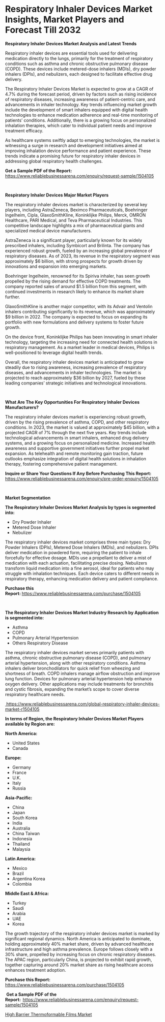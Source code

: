 <p><h1>Respiratory Inhaler Devices Market Insights, Market Players and Forecast Till 2032</h1></p><p><strong>Respiratory Inhaler Devices Market Analysis and Latest Trends</strong></p>
<p><p>Respiratory inhaler devices are essential tools used for delivering medication directly to the lungs, primarily for the treatment of respiratory conditions such as asthma and chronic obstructive pulmonary disease (COPD). These devices include metered-dose inhalers (MDIs), dry powder inhalers (DPIs), and nebulizers, each designed to facilitate effective drug delivery.</p><p>The Respiratory Inhaler Devices Market is expected to grow at a CAGR of 4.7% during the forecast period, driven by factors such as rising incidence of respiratory diseases, increasing awareness of patient-centric care, and advancements in inhaler technology. Key trends influencing market growth include the development of smart inhalers equipped with digital health technologies to enhance medication adherence and real-time monitoring of patients’ conditions. Additionally, there is a growing focus on personalized inhalation therapies, which cater to individual patient needs and improve treatment efficacy.</p><p>As healthcare systems swiftly adapt to emerging technologies, the market is witnessing a surge in research and development initiatives aimed at improving inhalation device performance and patient experience. These trends indicate a promising future for respiratory inhaler devices in addressing global respiratory health challenges.</p></p>
<p><strong>Get a Sample PDF of the Report:&nbsp;</strong> <a href="https://www.reliablebusinessarena.com/enquiry/request-sample/1504105?utm_campaign=2667&utm_medium=2&utm_source=Github&utm_content=ia&utm_term=23032025&utm_id=respiratory-inhaler-devices">https://www.reliablebusinessarena.com/enquiry/request-sample/1504105</a></p>
<p>&nbsp;</p>
<p><strong>Respiratory Inhaler Devices Major Market Players</strong></p>
<p><p>The respiratory inhaler devices market is characterized by several key players, including AstraZeneca, Beximco Pharmaceuticals, Boehringer Ingelheim, Cipla, GlaxoSmithKline, Koninklijke Philips, Merck, OMRON Healthcare, PARI Medical, and Teva Pharmaceutical Industries. This competitive landscape highlights a mix of pharmaceutical giants and specialized medical device manufacturers.</p><p>AstraZeneca is a significant player, particularly known for its widely prescribed inhalers, including Symbicort and Brilinta. The company has experienced robust growth, fueled by an increasing global prevalence of respiratory diseases. As of 2023, its revenue in the respiratory segment was approximately $6 billion, with strong prospects for growth driven by innovations and expansion into emerging markets.</p><p>Boehringer Ingelheim, renowned for its Spiriva inhaler, has seen growth propelled by the rising demand for effective COPD treatments. The company reported sales of around $1.5 billion from this segment, with continued investments in research likely to enhance its market share further.</p><p>GlaxoSmithKline is another major competitor, with its Advair and Ventolin inhalers contributing significantly to its revenue, which was approximately $9 billion in 2022. The company is expected to focus on expanding its portfolio with new formulations and delivery systems to foster future growth.</p><p>On the device front, Koninklijke Philips has been innovating in smart inhaler technology, targeting the increasing need for connected health solutions in respiratory management. As a market leader in medical devices, Philips is well-positioned to leverage digital health trends.</p><p>Overall, the respiratory inhaler devices market is anticipated to grow steadily due to rising awareness, increasing prevalence of respiratory diseases, and advancements in inhaler technologies. The market is projected to reach approximately $36 billion by 2027, fueled by these leading companies’ strategic initiatives and technological innovations.</p></p>
<p>&nbsp;</p>
<p><strong>What Are The Key Opportunities For Respiratory Inhaler Devices Manufacturers?</strong></p>
<p><p>The respiratory inhaler devices market is experiencing robust growth, driven by the rising prevalence of asthma, COPD, and other respiratory conditions. In 2023, the market is valued at approximately $45 billion, with a projected CAGR of 7% through the next five years. Key trends include technological advancements in smart inhalers, enhanced drug delivery systems, and a growing focus on personalized medicine. Increased health awareness and supportive government initiatives further propel market expansion. As telehealth and remote monitoring gain traction, future outlooks emphasize integration of digital health solutions in inhalation therapy, fostering comprehensive patient management.</p></p>
<p><strong>Inquire or Share Your Questions If Any Before Purchasing This Report:</strong> <a href="https://www.reliablebusinessarena.com/enquiry/pre-order-enquiry/1504105?utm_campaign=2667&utm_medium=2&utm_source=Github&utm_content=ia&utm_term=23032025&utm_id=respiratory-inhaler-devices">https://www.reliablebusinessarena.com/enquiry/pre-order-enquiry/1504105</a></p>
<p>&nbsp;</p>
<p><strong>Market Segmentation</strong></p>
<p><strong>The Respiratory Inhaler Devices Market Analysis by types is segmented into:</strong></p>
<p><ul><li>Dry Powder Inhaler</li><li>Metered Dose Inhaler</li><li>Nebulizer</li></ul></p>
<p><p>The respiratory inhaler devices market comprises three main types: Dry Powder Inhalers (DPIs), Metered Dose Inhalers (MDIs), and nebulizers. DPIs deliver medication in powdered form, requiring the patient to inhale forcefully for effective dosage. MDIs use a propellant to deliver a mist of medication with each actuation, facilitating precise dosing. Nebulizers transform liquid medication into a fine aerosol, ideal for patients who may struggle with inhalation techniques. Each device caters to different needs in respiratory therapy, enhancing medication delivery and patient compliance.</p></p>
<p><strong>Purchase this Report:&nbsp;</strong><a href="https://www.reliablebusinessarena.com/purchase/1504105?utm_campaign=2667&utm_medium=2&utm_source=Github&utm_content=ia&utm_term=23032025&utm_id=respiratory-inhaler-devices">https://www.reliablebusinessarena.com/purchase/1504105</a></p>
<p>&nbsp;</p>
<p><strong>The Respiratory Inhaler Devices Market Industry Research by Application is segmented into:</strong></p>
<p><ul><li>Asthma</li><li>COPD</li><li>Pulmonary Arterial Hypertension</li><li>Others Respiratory Disease</li></ul></p>
<p><p>The respiratory inhaler devices market serves primarily patients with asthma, chronic obstructive pulmonary disease (COPD), and pulmonary arterial hypertension, along with other respiratory conditions. Asthma inhalers deliver bronchodilators for quick relief from wheezing and shortness of breath. COPD inhalers manage airflow obstruction and improve lung function. Devices for pulmonary arterial hypertension help enhance oxygen delivery. Other applications may include treatments for bronchitis and cystic fibrosis, expanding the market’s scope to cover diverse respiratory healthcare needs.</p></p>
<p><a href="https://www.reliablebusinessarena.com/global-respiratory-inhaler-devices-market-r1504105?utm_campaign=2667&utm_medium=2&utm_source=Github&utm_content=ia&utm_term=23032025&utm_id=respiratory-inhaler-devices">&nbsp;https://www.reliablebusinessarena.com/global-respiratory-inhaler-devices-market-r1504105</a></p>
<p><strong>In terms of Region, the Respiratory Inhaler Devices Market Players available by Region are:</strong></p>
<p>
    <p> <strong> North America: </strong>
        <ul>
            <li>United States</li>
            <li>Canada</li>
        </ul>
        </p> 
    <p> <strong> Europe: </strong>
        <ul>
            <li>Germany</li>
            <li>France</li>
            <li>U.K.</li>
            <li>Italy</li>
            <li>Russia</li>
        </ul>
        </p> 
    <p> <strong> Asia-Pacific: </strong>
        <ul>
            <li>China</li>
            <li>Japan</li>
            <li>South Korea</li>
            <li>India</li>
            <li>Australia</li>
            <li>China Taiwan</li>
            <li>Indonesia</li>
            <li>Thailand</li>
            <li>Malaysia</li>
        </ul>
        </p> 
    <p> <strong> Latin America: </strong>
        <ul>
            <li>Mexico</li>
            <li>Brazil</li>
            <li>Argentina Korea</li>
            <li>Colombia</li>
        </ul>
        </p> 
    <p> <strong> Middle East & Africa: </strong>
        <ul>
            <li>Turkey</li>
            <li>Saudi</li>
            <li>Arabia</li>
            <li>UAE</li>
            <li>Korea</li>
        </ul>
    </p>
    </p>
<p><p>The growth trajectory of the respiratory inhaler devices market is marked by significant regional dynamics. North America is anticipated to dominate, holding approximately 40% market share, driven by advanced healthcare infrastructure and high asthma prevalence. Europe follows closely with a 30% share, propelled by increasing focus on chronic respiratory diseases. The APAC region, particularly China, is projected to exhibit rapid growth, together capturing around 20% market share as rising healthcare access enhances treatment adoption.</p></p>
<p><strong>Purchase this Report: </strong><a href="https://www.reliablebusinessarena.com/purchase/1504105?utm_campaign=2667&utm_medium=2&utm_source=Github&utm_content=ia&utm_term=23032025&utm_id=respiratory-inhaler-devices">https://www.reliablebusinessarena.com/purchase/1504105</a></p>
<p>&nbsp;<strong>Get a Sample PDF of the Report:&nbsp;&nbsp;</strong><a href="https://www.reliablebusinessarena.com/enquiry/request-sample/1504105?utm_campaign=2667&utm_medium=2&utm_source=Github&utm_content=ia&utm_term=23032025&utm_id=respiratory-inhaler-devices">https://www.reliablebusinessarena.com/enquiry/request-sample/1504105</a></p>
<p><strong></strong></p>
<p><p><a href="https://github.com/abedlagagica4/Market-Research-Report-List-1/blob/main/high-barrier-thermoformable-films-market.md?utm_campaign=2667&utm_medium=2&utm_source=Github&utm_content=ia&utm_term=23032025&utm_id=respiratory-inhaler-devices">High Barrier Thermoformable Films Market</a></p></p>